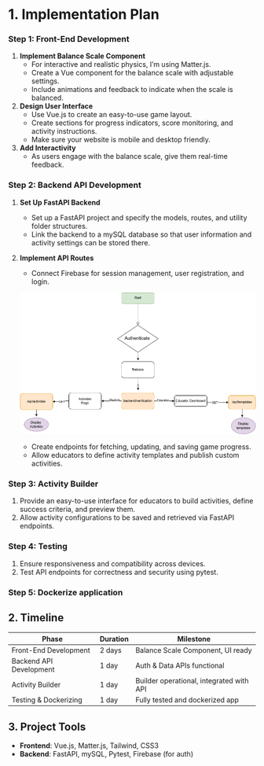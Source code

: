 # **1. Implementation Plan**

### **Step 1: Front-End Development**

1. **Implement Balance Scale Component**
    - For interactive and realistic physics, I’m using Matter.js.
    - Create a Vue component for the balance scale with adjustable settings.
    - Include animations and feedback to indicate when the scale is balanced.
2. **Design User Interface**
    - Use Vue.js to create an easy-to-use game layout.
    - Create sections for progress indicators, score monitoring, and activity instructions.
    - Make sure your website is mobile and desktop friendly.
3. **Add Interactivity**
    - As users engage with the balance scale, give them real-time feedback.
    

### **Step 2: Backend API Development**

1. **Set Up FastAPI Backend**
    - Set up a FastAPI project and specify the models, routes, and utility folder structures.
    - Link the backend to a mySQL database so that user information and activity settings can be stored there.
2. **Implement API Routes**
    - Connect Firebase for session management, user registration, and login.
        
    ![Alt Text](https://github.com/habeebsl/Balance-Scale-Activity/blob/main/AuthFlow.png)
     
    - Create endpoints for fetching, updating, and saving game progress.
    - Allow educators to define activity templates and publish custom activities.

### **Step 3: Activity Builder**

1. Provide an easy-to-use interface for educators to build activities, define success criteria, and preview them.
2. Allow activity configurations to be saved and retrieved via FastAPI endpoints.

### **Step 4: Testing**

1. Ensure responsiveness and compatibility across devices.
2. Test API endpoints for correctness and security using pytest.

### **Step 5: Dockerize application**

## **2. Timeline**

| **Phase** | **Duration** | **Milestone** |
| --- | --- | --- |
| Front-End Development | 2 days | Balance Scale Component, UI ready |
| Backend API Development | 1 day | Auth & Data APIs functional |
| Activity Builder | 1 day | Builder operational, integrated with API |
| Testing & Dockerizing | 1 day | Fully tested and dockerized app |

## **3. Project Tools**

- **Frontend**: Vue.js, Matter.js, Tailwind, CSS3
- **Backend**: FastAPI, mySQL, Pytest, Firebase (for auth)
